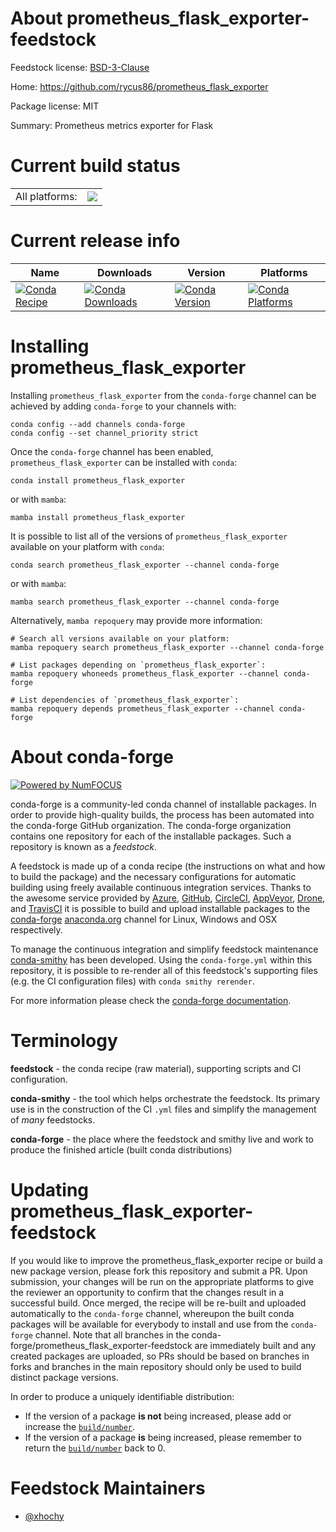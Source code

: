 About prometheus_flask_exporter-feedstock
=========================================

Feedstock license: [BSD-3-Clause](https://github.com/conda-forge/prometheus_flask_exporter-feedstock/blob/main/LICENSE.txt)

Home: https://github.com/rycus86/prometheus_flask_exporter

Package license: MIT

Summary: Prometheus metrics exporter for Flask

Current build status
====================


<table><tr><td>All platforms:</td>
    <td>
      <a href="https://dev.azure.com/conda-forge/feedstock-builds/_build/latest?definitionId=8772&branchName=main">
        <img src="https://dev.azure.com/conda-forge/feedstock-builds/_apis/build/status/prometheus_flask_exporter-feedstock?branchName=main">
      </a>
    </td>
  </tr>
</table>

Current release info
====================

| Name | Downloads | Version | Platforms |
| --- | --- | --- | --- |
| [![Conda Recipe](https://img.shields.io/badge/recipe-prometheus_flask_exporter-green.svg)](https://anaconda.org/conda-forge/prometheus_flask_exporter) | [![Conda Downloads](https://img.shields.io/conda/dn/conda-forge/prometheus_flask_exporter.svg)](https://anaconda.org/conda-forge/prometheus_flask_exporter) | [![Conda Version](https://img.shields.io/conda/vn/conda-forge/prometheus_flask_exporter.svg)](https://anaconda.org/conda-forge/prometheus_flask_exporter) | [![Conda Platforms](https://img.shields.io/conda/pn/conda-forge/prometheus_flask_exporter.svg)](https://anaconda.org/conda-forge/prometheus_flask_exporter) |

Installing prometheus_flask_exporter
====================================

Installing `prometheus_flask_exporter` from the `conda-forge` channel can be achieved by adding `conda-forge` to your channels with:

```
conda config --add channels conda-forge
conda config --set channel_priority strict
```

Once the `conda-forge` channel has been enabled, `prometheus_flask_exporter` can be installed with `conda`:

```
conda install prometheus_flask_exporter
```

or with `mamba`:

```
mamba install prometheus_flask_exporter
```

It is possible to list all of the versions of `prometheus_flask_exporter` available on your platform with `conda`:

```
conda search prometheus_flask_exporter --channel conda-forge
```

or with `mamba`:

```
mamba search prometheus_flask_exporter --channel conda-forge
```

Alternatively, `mamba repoquery` may provide more information:

```
# Search all versions available on your platform:
mamba repoquery search prometheus_flask_exporter --channel conda-forge

# List packages depending on `prometheus_flask_exporter`:
mamba repoquery whoneeds prometheus_flask_exporter --channel conda-forge

# List dependencies of `prometheus_flask_exporter`:
mamba repoquery depends prometheus_flask_exporter --channel conda-forge
```


About conda-forge
=================

[![Powered by
NumFOCUS](https://img.shields.io/badge/powered%20by-NumFOCUS-orange.svg?style=flat&colorA=E1523D&colorB=007D8A)](https://numfocus.org)

conda-forge is a community-led conda channel of installable packages.
In order to provide high-quality builds, the process has been automated into the
conda-forge GitHub organization. The conda-forge organization contains one repository
for each of the installable packages. Such a repository is known as a *feedstock*.

A feedstock is made up of a conda recipe (the instructions on what and how to build
the package) and the necessary configurations for automatic building using freely
available continuous integration services. Thanks to the awesome service provided by
[Azure](https://azure.microsoft.com/en-us/services/devops/), [GitHub](https://github.com/),
[CircleCI](https://circleci.com/), [AppVeyor](https://www.appveyor.com/),
[Drone](https://cloud.drone.io/welcome), and [TravisCI](https://travis-ci.com/)
it is possible to build and upload installable packages to the
[conda-forge](https://anaconda.org/conda-forge) [anaconda.org](https://anaconda.org/)
channel for Linux, Windows and OSX respectively.

To manage the continuous integration and simplify feedstock maintenance
[conda-smithy](https://github.com/conda-forge/conda-smithy) has been developed.
Using the ``conda-forge.yml`` within this repository, it is possible to re-render all of
this feedstock's supporting files (e.g. the CI configuration files) with ``conda smithy rerender``.

For more information please check the [conda-forge documentation](https://conda-forge.org/docs/).

Terminology
===========

**feedstock** - the conda recipe (raw material), supporting scripts and CI configuration.

**conda-smithy** - the tool which helps orchestrate the feedstock.
                   Its primary use is in the construction of the CI ``.yml`` files
                   and simplify the management of *many* feedstocks.

**conda-forge** - the place where the feedstock and smithy live and work to
                  produce the finished article (built conda distributions)


Updating prometheus_flask_exporter-feedstock
============================================

If you would like to improve the prometheus_flask_exporter recipe or build a new
package version, please fork this repository and submit a PR. Upon submission,
your changes will be run on the appropriate platforms to give the reviewer an
opportunity to confirm that the changes result in a successful build. Once
merged, the recipe will be re-built and uploaded automatically to the
`conda-forge` channel, whereupon the built conda packages will be available for
everybody to install and use from the `conda-forge` channel.
Note that all branches in the conda-forge/prometheus_flask_exporter-feedstock are
immediately built and any created packages are uploaded, so PRs should be based
on branches in forks and branches in the main repository should only be used to
build distinct package versions.

In order to produce a uniquely identifiable distribution:
 * If the version of a package **is not** being increased, please add or increase
   the [``build/number``](https://docs.conda.io/projects/conda-build/en/latest/resources/define-metadata.html#build-number-and-string).
 * If the version of a package **is** being increased, please remember to return
   the [``build/number``](https://docs.conda.io/projects/conda-build/en/latest/resources/define-metadata.html#build-number-and-string)
   back to 0.

Feedstock Maintainers
=====================

* [@xhochy](https://github.com/xhochy/)

